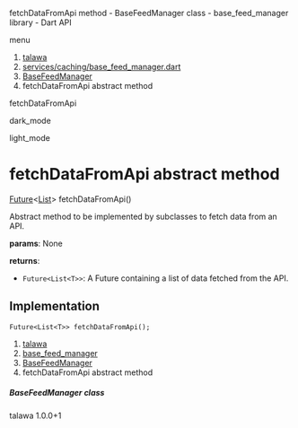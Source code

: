 




fetchDataFromApi method - BaseFeedManager class - base\_feed\_manager library - Dart API







menu

1. [talawa](../../index.html)
2. [services/caching/base\_feed\_manager.dart](../../file-___home_harshil_Desktop_open-source_palisadoes_talawa_lib_services_caching_base_feed_manager/)
3. [BaseFeedManager<T>](../../file-___home_harshil_Desktop_open-source_palisadoes_talawa_lib_services_caching_base_feed_manager/BaseFeedManager-class.html)
4. fetchDataFromApi abstract method

fetchDataFromApi


dark\_mode

light\_mode




# fetchDataFromApi abstract method


[Future](https://api.flutter.dev/flutter/dart-core/Future-class.html)<[List](https://api.flutter.dev/flutter/dart-core/List-class.html)<T>>
fetchDataFromApi()

Abstract method to be implemented by subclasses to fetch data from an API.

**params**:
None

**returns**:

* `Future<List<T>>`: A Future containing a list of data fetched from the API.

## Implementation

```
Future<List<T>> fetchDataFromApi();
```

 


1. [talawa](../../index.html)
2. [base\_feed\_manager](../../file-___home_harshil_Desktop_open-source_palisadoes_talawa_lib_services_caching_base_feed_manager/)
3. [BaseFeedManager<T>](../../file-___home_harshil_Desktop_open-source_palisadoes_talawa_lib_services_caching_base_feed_manager/BaseFeedManager-class.html)
4. fetchDataFromApi abstract method

##### BaseFeedManager class





talawa
1.0.0+1






